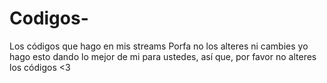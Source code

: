 # Codigos-
Los códigos que hago en mis streams
Porfa no los alteres ni cambies yo hago esto dando lo mejor de mi para ustedes, así que, por favor no alteres los códigos <3
